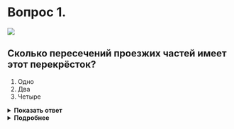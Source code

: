 # Вопрос 1.

![](https://s.drom.ru/i24227/pdd/tickets/2016/1542608752.jpg)

## Сколько пересечений проезжих частей имеет этот перекрёсток?

1. Одно
2. Два
3. Четыре

<details>
<summary><b>Показать ответ</b></summary>
Правильный ответ: 2
</details>
<details>
<summary><b>Подробнее</b></summary>
Разделительная полоса примыкающей дороги справа делит данную дорогу на две проезжие части. Разметка 1.3 (двойная сплошная линия) такого права не имеет. Поэтому этот перекрёсток имеет два пересечения проезжих частей.
(Пункт 1.2 ПДД термин «Разделительная полоса»)
</details>